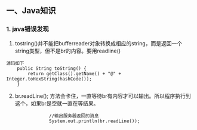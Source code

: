 ## 一、Java知识
### 1. java错误发现
1. tostring()并不能把bufferreader对象转换成相应的string，而是返回一个string类型，但不是br的内容。要用readline()
```
源码如下
    public String toString() {
        return getClass().getName() + "@" + Integer.toHexString(hashCode());
    }
```

2.  br.readLine(); 方法会卡住，一直等待br有内容才可以输出。所以程序执行到这个，如果br是空就一直在等结果。
```
                //输出服务器返回的消息
                System.out.println(br.readLine()); 
```